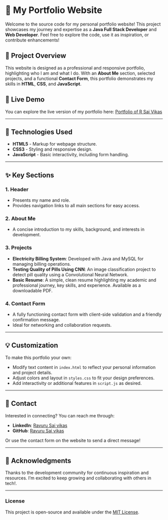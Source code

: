 # 📂 My Portfolio Website

Welcome to the source code for my personal portfolio website! This project showcases my journey and expertise as a **Java Full Stack Developer** and **Web Developer**. Feel free to explore the code, use it as inspiration, or contribute enhancements!

## 🌟 Project Overview

This website is designed as a professional and responsive portfolio, highlighting who I am and what I do. With an **About Me** section, selected projects, and a functional **Contact Form**, this portfolio demonstrates my skills in **HTML**, **CSS**, and **JavaScript**.

## 🚀 Live Demo

You can explore the live version of my portfolio here: [Portfolio of R Sai Vikas](https://portfolio-seven-iota-48.vercel.app/#)

---

## 🔧 Technologies Used

- **HTML5** - Markup for webpage structure.
- **CSS3** - Styling and responsive design.
- **JavaScript** - Basic interactivity, including form handling.

---

## ✨ Key Sections

### 1. **Header**
   - Presents my name and role.
   - Provides navigation links to all main sections for easy access.

### 2. **About Me**
   - A concise introduction to my skills, background, and interests in development.

### 3. **Projects**
   - **Electricity Billing System**: Developed with Java and MySQL for managing billing operations.
   - **Testing Quality of Pills Using CNN**: An image classification project to detect pill quality using a Convolutional Neural Network.
   - **Basic Resume**: A simple, clean resume highlighting my academic and professional journey, key skills, and experience. Available as a downloadable PDF.

### 4. **Contact Form**
   - A fully functioning contact form with client-side validation and a friendly confirmation message.
   - Ideal for networking and collaboration requests.

---

## 💡 Customization

To make this portfolio your own:
- Modify text content in `index.html` to reflect your personal information and project details.
- Adjust colors and layout in `styles.css` to fit your design preferences.
- Add interactivity or additional features in `script.js` as desired.

---

## 💬 Contact

Interested in connecting? You can reach me through:
- **LinkedIn**: [Ravuru Sai vikas](https://www.linkedin.com/in/sai-vikas-ravuru-b3001b295/)
- **GitHub**: [Ravuru Sai vikas](https://github.com/saivikasravuru)
  
Or use the contact form on the website to send a direct message!

---

## 🎉 Acknowledgments

Thanks to the development community for continuous inspiration and resources. I’m excited to keep growing and collaborating with others in tech!.

---

### License

This project is open-source and available under the [MIT License](LICENSE).

